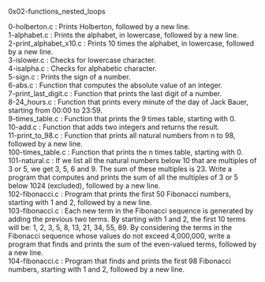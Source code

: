 0x02-functions_nested_loops

0-holberton.c : Prints Holberton, followed by a new line.\
1-alphabet.c : Prints the alphabet, in lowercase, followed by a new line.\
2-print_alphabet_x10.c : Prints 10 times the alphabet, in lowercase, followed by a new line.\
3-islower.c : Checks for lowercase character.\
4-isalpha.c : Checks for alphabetic character.\
5-sign.c : Prints the sign of a number.\
6-abs.c : Function that computes the absolute value of an integer.\
7-print_last_digit.c : Function that prints the last digit of a number.\
8-24_hours.c : Function that prints every minute of the day of Jack Bauer, starting from 00:00 to 23:59.\
9-times_table.c : Function that prints the 9 times table, starting with 0.\
10-add.c : Function that adds two integers and returns the result.\
11-print_to_98.c : Function that prints all natural numbers from n to 98, followed by a new line.\
100-times_table.c : Function that prints the n times table, starting with 0.\
101-natural.c : If we list all the natural numbers below 10 that are multiples of 3 or 5, we get 3, 5, 6 and 9. The sum of these multiples is 23. Write a program that computes and prints the sum of all the multiples of 3 or 5 below 1024 (excluded), followed by a new line.\
102-fibonacci.c : Program that prints the first 50 Fibonacci numbers, starting with 1 and 2, followed by a new line.\
103-fibonacci.c : Each new term in the Fibonacci sequence is generated by adding the previous two terms. By starting with 1 and 2, the first 10 terms will be: 1, 2, 3, 5, 8, 13, 21, 34, 55, 89. By considering the terms in the Fibonacci sequence whose values do not exceed 4,000,000, write a program that finds and prints the sum of the even-valued terms, followed by a new line.\
104-fibonacci.c : Program that finds and prints the first 98 Fibonacci numbers, starting with 1 and 2, followed by a new line.
